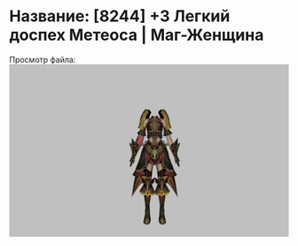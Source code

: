 # Название: [8244] +3 Легкий доспех Метеоса | Маг-Женщина

Просмотр файла:
![p050030.png](p050030.png)
